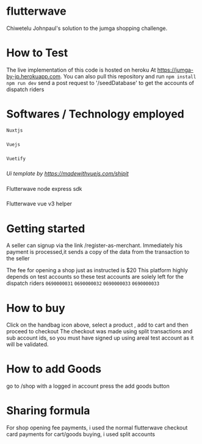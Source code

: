 # flutterwave
Chiwetelu Johnpaul's solution to the jumga shopping challenge. 

# How to Test
The live implementation of this code is hosted on heroku
At https://jumga-by-jp.herokuapp.com.
You can also pull this repository and run
```npm install```
```npm run dev```
send a post request to '/seedDatabase' to get the accounts of dispatch riders

# Softwares / Technology employed
`Nuxtjs`
###
`Vuejs`
###
`Vuetify`
###
*Ui template by https://madewithvuejs.com/shipit*
###
Flutterwave node express sdk
###
Flutterwave vue v3 helper

# Getting started
A seller can signup via the link /register-as-merchant. 
Immediately his payment is processed,it sends
a copy of the data from the transaction to the seller

The fee for opening a shop just as instructed is $20
This platform highly depends on test accounts so these test accounts are solely left for the dispatch riders
`0690000031`
`0690000032`
`0690000033`
`0690000033`

# How to buy
Click on the handbag icon above, select a product , add to cart and then proceed to checkout
The checkout was made using split transactions and sub account ids,
so you must have signed up using areal test account as it will be validated.

# How to add Goods
go to /shop with a logged in account
press the add goods button

# Sharing formula
For shop opening fee payments, i used the normal flutterwave checkout card payments
for cart/goods buying, i used split accounts

